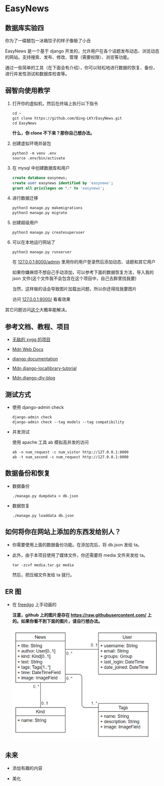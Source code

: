 # EasyNews

## 数据库实验四

你为了一碟醋包一冰箱饺子的样子像极了小丑

EasyNews 是一个基于 django 开发的，允许用户在各个话题发布动态、浏览动态的网站。支持搜索、发布、修改、管理（需要权限）、浏览等功能。

通过一些简单的工具（在下面会有介绍），你可以轻松地进行数据的恢复、备份，进行并发性测试和数据库检查等。

## 弱智向使用教学

1. 打开你的虚拟机，然后在终端上执行以下指令

    ```
    cd ~
    git clone https://github.com/Qing-LKY/EasyNews.git
    cd EasyNews
    ```

    **什么，你 clone 不下来？那你自己想办法。**

2. 创建虚拟环境并装包

    ```
    python3 -m venv .env
    source .env/bin/activate
    ```

3. 在 mysql 中创建数据库和用户

    ```sql
    create database easynews;
    create user easynews identified by 'easynews';
    grant all privileges on *.* to 'easynews';
    ```

4. 进行数据迁移

    ```
    python3 manage.py makemigrations
    python3 manage.py migrate
    ```

5. 创建超级用户

    ```
    python3 manage.py createsuperuser
    ```

6. 可以在本地运行网站了

    ```
    python3 manage.py runserver
    ```

    在 [127.0.0.1:8000/admin](http://127.0.0.1:8000/admin) 里用你的用户登录然后添加动态、话题和其它用户

    如果你嫌麻烦不想自己手动添加，可以参考下面的数据恢复方法，导入我的 json 文件(这个文件我不会包含在这个项目中，自己去群里找我要)

    当然，这样做的话会导致图片加载出问题，所以你还得找我要图片

    访问 [127.0.0.1:8000/](http://127.0.0.1:8000/) 看看效果

其它问题访问[这个](https://www.baidu.com/)大概率能解决。

## 参考文档、教程、项目

- [无敌的 xygg 的项目](https://github.com/xinyangli/locallib)

- [Mdn Web Docs](https://developer.mozilla.org/zh-CN/docs/Learn/Server-side/Django)

- [django documentation](https://docs.djangoproject.com/en/4.0/)

- [Mdn django-locallibrary-tutorial](https://github.com/mdn/django-locallibrary-tutorial)

- [Mdn django-diy-blog](https://github.com/mdn/django-diy-blog)

## 测试方式

- 使用 django-admin check

  ```
  django-admin check
  django-admin check --tag models --tag compatibility
  ```

- 并发测试
  
  使用 apache 工具 ab 模拟高并发的访问

  ```
  ab -n num_request -c num_vistor http://127.0.0.1:8000
  ab -t num_second -c num_request http://127.0.0.1:8000
  ```

## 数据备份和恢复

- 数据备份

  ```
  ./manage.py dumpdata > db.json
  ```

- 数据恢复

  ```
  ./manage.py loaddata db.json
  ```

## 如何将你在网站上添加的东西发给别人？

- 你需要使用上面的数据备份功能。在添加完后，将 db.json 发给 ta。

- 此外，由于本项目使用了媒体文件，你还需要将 media 文件夹发给 ta。 
  
  ```
  tar -zcvf media.tar.gz media
  ```
  
  然后，把压缩文件发给 ta 就行。

## ER 图

- 在 [freedgo](https://www.freedgo.com/) 上手动画的

  **注意，github 上的图片是存在 https://raw.githubusercontent.com/ 上的。如果你看不到下面的图片，请自行想办法。**

  ![](./media/ER.png)

## 未来

- 添加有趣的内容

- 美化

